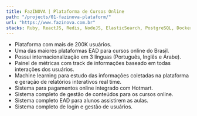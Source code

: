 ```yaml
---
title: FazINOVA | Plataforma de Cursos Online
path: "/projects/01-fazinova-plataform/"
url: "https://www.fazinova.com.br"
stacks: Ruby, ReactJS, Redis, NodeJS, ElasticSearch, PostgreSQL, Docker, AWS
---
```


- Plataforma com mais de 200K usuários.
- Uma das maiores plataformas EAD para cursos online do Brasil.
- Possui internacionalização em 3 línguas (Português, Inglês e Árabe).
- Painel de métricas com track de informações baseado em todas interações dos usuários.
- Machine learning para estudo das informações coletadas na plataforma e geração de relatórios interativos real time.
- Sistema para pagamentos online integrado com Hotmart.
- Sistema completo de gestão de conteúdos para os cursos online.
- Sistema completo EAD para alunos assistirem as aulas.
- Sistema completo de login e gestão de usuários.
